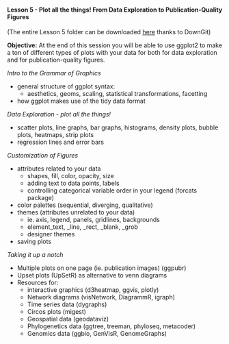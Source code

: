 #### Lesson 5 - Plot all the things! From Data Exploration to Publication-Quality Figures

(The entire Lesson 5 folder can be downloaded [here](https://minhaskamal.github.io/DownGit/#/home?url=https://github.com/eacton/CAGEF/tree/master/Lesson_5) thanks to DownGit)

**Objective:** At the end of this session you will be able to use ggplot2 to make a ton of different types of plots with your data for both for data exploration and for publication-quality figures.

*Intro to the Grammar of Graphics*

-   general structure of ggplot syntax:
    -   aesthetics, geoms, scaling, statistical transformations, facetting
-   how ggplot makes use of the tidy data format

*Data Exploration - plot all the things!*

-   scatter plots, line graphs, bar graphs, histograms, density plots, bubble plots, heatmaps, strip plots
-   regression lines and error bars

*Customization of Figures*

-   attributes related to your data
    -   shapes, fill, color, opacity, size
    -   adding text to data points, labels
    -   controlling categorical variable order in your legend (forcats package)
-   color palettes (sequential, diverging, qualitative)
-   themes (attributes unrelated to your data)
    -   ie. axis, legend, panels, gridlines, backgrounds
    -   element\_text, \_line, \_rect, \_blank, \_grob
    -   designer themes
-   saving plots

*Taking it up a notch*

-   Multiple plots on one page (ie. publication images) (ggpubr)
-   Upset plots (UpSetR) as alternative to venn diagrams
-   Resources for:
    -   interactive graphics (d3heatmap, ggvis, plotly)
    -   Network diagrams (visNetwork, DiagrammR, igraph)
    -   Time series data (dygraphs)
    -   Circos plots (migest)
    -   Geospatial data (geodataviz)
    -   Phylogenetics data (ggtree, treeman, phyloseq, metacoder)
    -   Genomics data (ggbio, GenVisR, GenomeGraphs)
